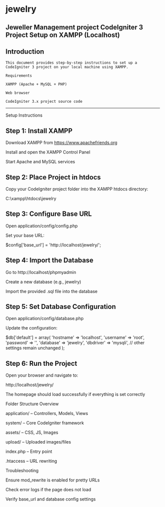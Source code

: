# jewelry
Jeweller Management project
CodeIgniter 3 Project Setup on XAMPP (Localhost)
------------------------------------------------

Introduction
------------
    This document provides step-by-step instructions to set up a CodeIgniter 3 project on your local machine using XAMPP.

    Requirements

    XAMPP (Apache + MySQL + PHP)

    Web browser

    CodeIgniter 3.x project source code
-------------------------
Setup Instructions

Step 1: Install XAMPP
-------------------------
Download XAMPP from https://www.apachefriends.org

Install and open the XAMPP Control Panel

Start Apache and MySQL services

Step 2: Place Project in htdocs
--------------------------------
Copy your CodeIgniter project folder into the XAMPP htdocs directory:

C:\xampp\htdocs\jewelry

Step 3: Configure Base URL
---------------------------
Open application/config/config.php

Set your base URL:

$config['base_url'] = 'http://localhost/jewelry/';

Step 4: Import the Database
----------------------------
Go to http://localhost/phpmyadmin

Create a new database (e.g., jewelry)

Import the provided .sql file into the database

Step 5: Set Database Configuration
-----------------------------------
Open application/config/database.php

Update the configuration:

$db['default'] = array(
    'hostname' => 'localhost',
    'username' => 'root',
    'password' => '',
    'database' => 'jewelry',
    'dbdriver' => 'mysqli',
    // other settings remain unchanged
);

Step 6: Run the Project
------------------------
Open your browser and navigate to:

http://localhost/jewelry/

The homepage should load successfully if everything is set correctly

Folder Structure Overview

application/ – Controllers, Models, Views

system/ – Core CodeIgniter framework

assets/ – CSS, JS, Images

upload/ – Uploaded images/files

index.php – Entry point

.htaccess – URL rewriting

Troubleshooting

Ensure mod_rewrite is enabled for pretty URLs

Check error logs if the page does not load

Verify base_url and database config settings

